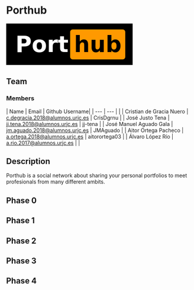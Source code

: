 # Porthub
![Logo](https://github.com/CodeURJC-DAW-2020-21/webapp13/blob/main/logo.png)
## Team
### Members
| Name | Email | Github Username|
| ---  | ---   |		|
| Cristian de Gracia Nuero | c.degracia.2018@alumnos.urjc.es | CrisDgrnu  |
| José Justo Tena | jj.tena.2018@alumnos.urjc.es | jj-tena |
| José Manuel Aguado Gala | jm.aguado.2018@alumnos.urjc.es | JMAguado |
| Aitor Ortega Pacheco | a.ortega.2018@alumnos.urjc.es | aitorortega03 |
| Álvaro López Río | a.rio.2017@alumnos.urjc.es | |
## Description
Porthub is a social network about sharing your personal portfolios to meet profesionals from many different ambits. 
## Phase 0
## Phase 1
## Phase 2
## Phase 3
## Phase 4
 


